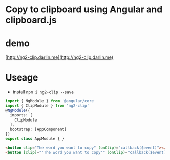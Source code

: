 # Copy to clipboard using Angular and clipboard.js

# demo
  [http://ng2-clip.darlin.me](http://ng2-clip.darlin.me)

# Useage

* install `npm i ng2-clip --save`

```typescript
import { NgModule } from '@angular/core
import { ClipModule } from 'ng2-clip'
@NgModule({
  imports: [
    ClipModule
  ],
  bootstrap: [AppComponent]
})
export class AppModule { }
```

```html
<button clip="The word you want to copy" (onClip)="callback($event)"></button>
<button [clip]="'The word you want to copy'" (onClip)="callback($event)"></button>
```
